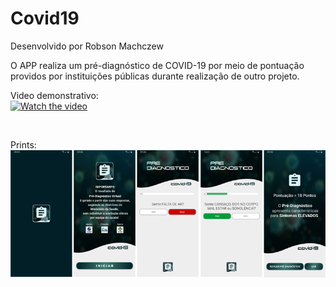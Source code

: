# Covid19
Desenvolvido por Robson Machczew

O APP realiza um pré-diagnóstico de COVID-19 por meio de pontuação providos por instituições públicas durante realização de outro projeto.<br/>

Video demonstrativo:<br/>
[![Watch the video](https://img.youtube.com/vi/Szrp4s0Eh0w/hqdefault.jpg)](https://youtu.be/Szrp4s0Eh0w)

<br/>

Prints: <br/>
![Alt text](https://github.com/hubosong/Covid19/blob/master/app/src/main/res/drawable/screens.png?raw=true "screens")
